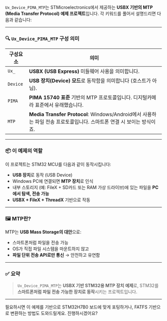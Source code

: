 `Ux_Device_PIMA_MTP`는 STMicroelectronics에서 제공하는 **USBX 기반의 MTP (Media Transfer Protocol) 예제 프로젝트**입니다. 각 키워드를 풀어서 설명드리면 다음과 같습니다:

---

### 🔍 `Ux_Device_PIMA_MTP` 구성 의미

| 구성요소     | 의미                                                                                     |
| -------- | -------------------------------------------------------------------------------------- |
| `Ux_`    | **USBX (USB Express)** 미들웨어 사용을 의미합니다.                                                 |
| `Device` | **USB 장치(Device) 모드**로 동작함을 의미합니다 (호스트가 아님).                                           |
| `PIMA`   | **PIMA 15740 표준** 기반의 MTP 프로토콜입니다. 디지털카메라 표준에서 유래했습니다.                                 |
| `MTP`    | **Media Transfer Protocol**: Windows/Android에서 사용하는 파일 전송 프로토콜입니다. 스마트폰 연결 시 보이는 방식이죠. |

---

### 📦 이 예제의 역할

이 프로젝트는 STM32 MCU를 다음과 같이 동작시킵니다:

* **USB 장치**로 동작 (USB Device)
* Windows PC에 연결되면 **MTP 장치**로 인식
* 내부 스토리지 (예: FileX + SD카드 또는 RAM 가상 드라이브)에 있는 파일을 **PC에서 탐색, 전송 가능**
* **USBX + FileX + ThreadX** 기반으로 작동

---

### 🖼️ MTP란?

MTP는 **USB Mass Storage의 대안**으로:

* 스마트폰처럼 파일을 전송 가능
* OS가 직접 파일 시스템을 마운트하지 않고
* **파일 단위 전송 API로만 통신** → 안전하고 유연함

---

### ✅ 요약

> `Ux_Device_PIMA_MTP`는 **USBX 기반 STM32용 MTP 장치 예제**로, STM32를 **스마트폰처럼 파일 전송 가능한 장치로 동작**시키는 프로젝트입니다.

---

필요하시면 이 예제를 기반으로 STM32H7B0 보드에 맞게 포팅하거나, FATFS 기반으로 변환하는 방법도 도와드릴게요.
진행하시겠어요?
